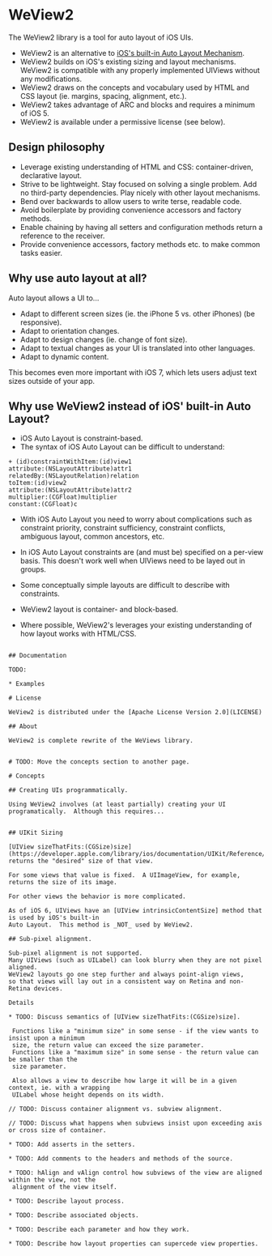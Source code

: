 
WeView2
=======

The WeView2 library is a tool for auto layout of iOS UIs. 

* WeView2 is an alternative to [iOS's built-in Auto Layout Mechanism](https://developer.apple.com/library/ios/documentation/UserExperience/Conceptual/AutolayoutPG/Articles/Introduction.html).
* WeView2 builds on iOS's existing sizing and layout mechanisms.  WeView2 is compatible with any properly implemented UIViews without any modifications.
* WeView2 draws on the concepts and vocabulary used by HTML and CSS layout (ie. margins, spacing, alignment, etc.).
* WeView2 takes advantage of ARC and blocks and requires a minimum of iOS 5.
* WeView2 is available under a permissive license (see below).


## Design philosophy

* Leverage existing understanding of HTML and CSS: container-driven, declarative layout.
* Strive to be lightweight. Stay focused on solving a single problem. Add no third-party dependencies. Play nicely with other layout mechanisms.
* Bend over backwards to allow users to write terse, readable code. 
* Avoid boilerplate by providing convenience accessors and factory methods.
* Enable chaining by having all setters and configuration methods return a reference to the receiver.
* Provide convenience accessors, factory methods etc. to make common tasks easier. 


## Why use auto layout at all?

Auto layout allows a UI to...

* Adapt to different screen sizes (ie. the iPhone 5 vs. other iPhones) (be responsive).
* Adapt to orientation changes.
* Adapt to design changes (ie. change of font size).
* Adapt to textual changes as your UI is translated into other languages.
* Adapt to dynamic content.

This becomes even more important with iOS 7, which lets users adjust text sizes outside of your app.

## Why use WeView2 instead of iOS' built-in Auto Layout?

* iOS Auto Layout is constraint-based.  
* The syntax of iOS Auto Layout can be difficult to understand:

```
+ (id)constraintWithItem:(id)view1 
attribute:(NSLayoutAttribute)attr1 
relatedBy:(NSLayoutRelation)relation 
toItem:(id)view2 
attribute:(NSLayoutAttribute)attr2
multiplier:(CGFloat)multiplier
constant:(CGFloat)c
```

* With iOS Auto Layout you need to worry about complications such as constraint priority, constraint sufficiency, constraint conflicts, ambiguous layout, common ancestors, etc.
* In iOS Auto Layout constraints are (and must be) specified on a per-view basis.  This doesn't work well when UIViews need to be layed out in groups.
* Some conceptually simple layouts are difficult to describe with constraints.

* WeView2 layout is container- and block-based.  
* Where possible, WeView2's leverages your existing understanding of how layout works with HTML/CSS.

```

## Documentation

TODO:

* Examples

# License

WeView2 is distributed under the [Apache License Version 2.0](LICENSE)

## About

WeView2 is complete rewrite of the WeViews library.


# TODO: Move the concepts section to another page.

# Concepts

## Creating UIs programmatically.

Using WeView2 involves (at least partially) creating your UI
programatically.  Although this requires...


## UIKit Sizing

[UIView sizeThatFits:(CGSize)size](https://developer.apple.com/library/ios/documentation/UIKit/Reference/UIView_Class/UIView/UIView.html#//apple_ref/occ/instm/UIView/sizeThatFits:)
returns the "desired" size of that view.  

For some views that value is fixed.  A UIImageView, for example, returns the size of its image.

For other views the behavior is more complicated.  

As of iOS 6, UIViews have an [UIView intrinsicContentSize] method that is used by iOS's built-in
Auto Layout.  This method is _NOT_ used by WeView2.

## Sub-pixel alignment.

Sub-pixel alignment is not supported.
Many UIViews (such as UILabel) can look blurry when they are not pixel aligned.
WeView2 layouts go one step further and always point-align views, 
so that views will lay out in a consistent way on Retina and non-Retina devices.

Details

* TODO: Discuss semantics of [UIView sizeThatFits:(CGSize)size].

 Functions like a "minimum size" in some sense - if the view wants to insist upon a minimum
 size, the return value can exceed the size parameter.
 Functions like a "maximum size" in some sense - the return value can be smaller than the
 size parameter.

 Also allows a view to describe how large it will be in a given context, ie. with a wrapping
 UILabel whose height depends on its width.

// TODO: Discuss container alignment vs. subview alignment.

// TODO: Discuss what happens when subviews insist upon exceeding axis or cross size of container.

* TODO: Add asserts in the setters.

* TODO: Add comments to the headers and methods of the source.

* TODO: hAlign and vAlign control how subviews of the view are aligned within the view, not the
 alignment of the view itself.

* TODO: Describe layout process.

* TODO: Describe associated objects.

* TODO: Describe each parameter and how they work.

* TODO: Describe how layout properties can supercede view properties.




